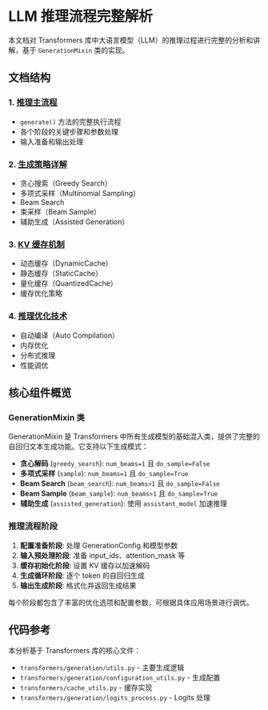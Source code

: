 # LLM 推理流程完整解析

本文档对 Transformers 库中大语言模型（LLM）的推理过程进行完整的分析和讲解，基于 `GenerationMixin` 类的实现。

## 文档结构

### 1. [推理主流程](./inference_flow.md)
- `generate()` 方法的完整执行流程
- 各个阶段的关键步骤和参数处理
- 输入准备和输出处理

### 2. [生成策略详解](./generation_strategies.md)
- 贪心搜索（Greedy Search）
- 多项式采样（Multinomial Sampling）
- Beam Search
- 束采样（Beam Sample）
- 辅助生成（Assisted Generation）

### 3. [KV 缓存机制](./kv_cache.md)
- 动态缓存（DynamicCache）
- 静态缓存（StaticCache）
- 量化缓存（QuantizedCache）
- 缓存优化策略

### 4. [推理优化技术](./optimization.md)
- 自动编译（Auto Compilation）
- 内存优化
- 分布式推理
- 性能调优

## 核心组件概览

### GenerationMixin 类
GenerationMixin 是 Transformers 中所有生成模型的基础混入类，提供了完整的自回归文本生成功能。它支持以下生成模式：

- **贪心解码** (`greedy_search`): `num_beams=1` 且 `do_sample=False`
- **多项式采样** (`sample`): `num_beams=1` 且 `do_sample=True`
- **Beam Search** (`beam_search`): `num_beams>1` 且 `do_sample=False`
- **Beam Sample** (`beam_sample`): `num_beams>1` 且 `do_sample=True`
- **辅助生成** (`assisted_generation`): 使用 `assistant_model` 加速推理

### 推理流程阶段

1. **配置准备阶段**: 处理 GenerationConfig 和模型参数
2. **输入预处理阶段**: 准备 input_ids、attention_mask 等
3. **缓存初始化阶段**: 设置 KV 缓存以加速解码
4. **生成循环阶段**: 逐个 token 的自回归生成
5. **输出生成阶段**: 格式化并返回生成结果

每个阶段都包含了丰富的优化选项和配置参数，可根据具体应用场景进行调优。

## 代码参考

本分析基于 Transformers 库的核心文件：
- `transformers/generation/utils.py` - 主要生成逻辑
- `transformers/generation/configuration_utils.py` - 生成配置
- `transformers/cache_utils.py` - 缓存实现
- `transformers/generation/logits_process.py` - Logits 处理
